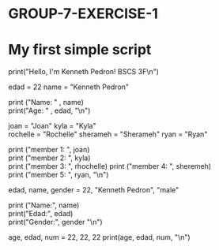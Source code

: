 # GROUP-7-EXERCISE-1
# My first simple script
print("Hello, I'm Kenneth Pedron! BSCS 3F\n")

edad = 22
name = "Kenneth Pedron"

print ("Name: " , name)             
print("Age: " , edad, "\n")


joan = "Joan"
kyla = "Kyla"  
rochelle = "Rochelle"
sherameh = "Sherameh"
ryan = "Ryan"       
       
print ("member 1: ",   joan)     
print ("member 2: ",   kyla)  
print ("member 3: ",   rhochelle)
print ("member 4: ",   sheremeh)     
print ("member 5: ",   ryan, "\n")       

   
edad, name, gender = 22,    "Kenneth Pedron",  "male"
 
print ("Name:", name)      
print("Edad:", edad)            
print("Gender:", gender  "\n") 
                                                                                                                     
 age, edad, num = 22, 22, 22
 print(age, edad, num,  "\n")
